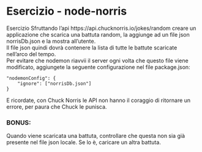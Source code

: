<h1>Esercizio - node-norris</h1>
Esercizio Sfruttando l’api https://api.chucknorris.io/jokes/random creare un applicazione che scarica una battuta random, la aggiunge ad un file json norrisDb.json e la mostra all’utente.<br>
Il file json quindi dovrà contenere la lista di tutte le battute scaricate nell’arco del tempo.<br>
Per evitare che nodemon riavvii il server ogni volta che questo file viene modificato, aggiungete la seguente configurazione nel file package.json: <br>
<body>

    "nodemonConfig": {
        "ignore": ["norrisDb.json"]
    }

<body>
E ricordate, con Chuck Norris le API non hanno il coraggio di ritornare un errore, per paura che Chuck le punisca.
<h3>BONUS:</h3>
Quando viene scaricata una battuta, controllare che questa non sia già presente nel file json locale. Se lo è, caricare un altra battuta.
